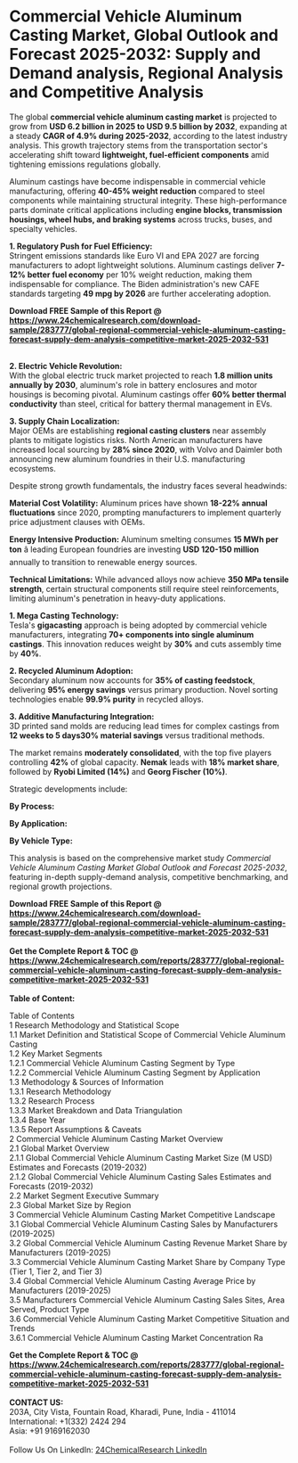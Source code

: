 <h1>Commercial Vehicle Aluminum Casting Market, Global Outlook and Forecast 2025-2032: Supply and Demand analysis, Regional Analysis and Competitive Analysis</h1><p>The global <strong>commercial vehicle aluminum casting market</strong> is projected to grow from <strong>USD 6.2 billion in 2025 to USD 9.5 billion by 2032</strong>, expanding at a steady <strong>CAGR of 4.9% during 2025-2032</strong>, according to the latest industry analysis. This growth trajectory stems from the transportation sector's accelerating shift toward <strong>lightweight, fuel-efficient components</strong> amid tightening emissions regulations globally.</p><p>Aluminum castings have become indispensable in commercial vehicle manufacturing, offering <strong>40-45% weight reduction</strong> compared to steel components while maintaining structural integrity. These high-performance parts dominate critical applications including <strong>engine blocks, transmission housings, wheel hubs, and braking systems</strong> across trucks, buses, and specialty vehicles.</p><p><strong>1. Regulatory Push for Fuel Efficiency:</strong><br>
Stringent emissions standards like Euro VI and EPA 2027 are forcing manufacturers to adopt lightweight solutions. Aluminum castings deliver <strong>7-12% better fuel economy</strong> per 10% weight reduction, making them indispensable for compliance. The Biden administration's new CAFE standards targeting <strong>49 mpg by 2026</strong> are further accelerating adoption.</p><div><b>Download FREE Sample of this Report @ 
            <a href="https://www.24chemicalresearch.com/download-sample/283777/global-regional-commercial-vehicle-aluminum-casting-forecast-supply-dem-analysis-competitive-market-2025-2032-531">
            https://www.24chemicalresearch.com/download-sample/283777/global-regional-commercial-vehicle-aluminum-casting-forecast-supply-dem-analysis-competitive-market-2025-2032-531</a></b></div><br><p><strong>2. Electric Vehicle Revolution:</strong><br>
With the global electric truck market projected to reach <strong>1.8 million units annually by 2030</strong>, aluminum's role in battery enclosures and motor housings is becoming pivotal. Aluminum castings offer <strong>60% better thermal conductivity</strong> than steel, critical for battery thermal management in EVs.</p><p><strong>3. Supply Chain Localization:</strong><br>
Major OEMs are establishing <strong>regional casting clusters</strong> near assembly plants to mitigate logistics risks. North American manufacturers have increased local sourcing by <strong>28% since 2020</strong>, with Volvo and Daimler both announcing new aluminum foundries in their U.S. manufacturing ecosystems.</p><p>Despite strong growth fundamentals, the industry faces several headwinds:</p><p><strong>Material Cost Volatility:</strong> Aluminum prices have shown <strong>18-22% annual fluctuations</strong> since 2020, prompting manufacturers to implement quarterly price adjustment clauses with OEMs.</p><p><strong>Energy Intensive Production:</strong> Aluminum smelting consumes <strong>15 MWh per ton</strong> â leading European foundries are investing <strong>USD 120-150 million</strong> annually to transition to renewable energy sources.</p><p><strong>Technical Limitations:</strong> While advanced alloys now achieve <strong>350 MPa tensile strength</strong>, certain structural components still require steel reinforcements, limiting aluminum's penetration in heavy-duty applications.</p><p><strong>1. Mega Casting Technology:</strong><br>
Tesla's <strong>gigacasting</strong> approach is being adopted by commercial vehicle manufacturers, integrating <strong>70+ components into single aluminum castings</strong>. This innovation reduces weight by <strong>30%</strong> and cuts assembly time by <strong>40%</strong>.</p><p><strong>2. Recycled Aluminum Adoption:</strong><br>
Secondary aluminum now accounts for <strong>35% of casting feedstock</strong>, delivering <strong>95% energy savings</strong> versus primary production. Novel sorting technologies enable <strong>99.9% purity</strong> in recycled alloys.</p><p><strong>3. Additive Manufacturing Integration:</strong><br>
3D printed sand molds are reducing lead times for complex castings from <strong>12 weeks to 5 days30% material savings</strong> versus traditional methods.</p><p>The market remains <strong>moderately consolidated</strong>, with the top five players controlling <strong>42%</strong> of global capacity. <strong>Nemak</strong> leads with <strong>18% market share</strong>, followed by <strong>Ryobi Limited (14%)</strong> and <strong>Georg Fischer (10%)</strong>.</p><p>Strategic developments include:</p><p><strong>By Process:</strong></p><p><strong>By Application:</strong></p><p><strong>By Vehicle Type:</strong></p><p>This analysis is based on the comprehensive market study <em>Commercial Vehicle Aluminum Casting Market Global Outlook and Forecast 2025-2032</em>, featuring in-depth supply-demand analysis, competitive benchmarking, and regional growth projections.</p><div><b>Download FREE Sample of this Report @ 
            <a href="https://www.24chemicalresearch.com/download-sample/283777/global-regional-commercial-vehicle-aluminum-casting-forecast-supply-dem-analysis-competitive-market-2025-2032-531">
            https://www.24chemicalresearch.com/download-sample/283777/global-regional-commercial-vehicle-aluminum-casting-forecast-supply-dem-analysis-competitive-market-2025-2032-531</a></b></div><br><div><b>Get the Complete Report & TOC @ 
            <a href="https://www.24chemicalresearch.com/reports/283777/global-regional-commercial-vehicle-aluminum-casting-forecast-supply-dem-analysis-competitive-market-2025-2032-531">
            https://www.24chemicalresearch.com/reports/283777/global-regional-commercial-vehicle-aluminum-casting-forecast-supply-dem-analysis-competitive-market-2025-2032-531</a></b></div><br>
            <b>Table of Content:</b><p>Table of Contents<br />
1 Research Methodology and Statistical Scope<br />
1.1 Market Definition and Statistical Scope of Commercial Vehicle Aluminum Casting<br />
1.2 Key Market Segments<br />
1.2.1 Commercial Vehicle Aluminum Casting Segment by Type<br />
1.2.2 Commercial Vehicle Aluminum Casting Segment by Application<br />
1.3 Methodology & Sources of Information<br />
1.3.1 Research Methodology<br />
1.3.2 Research Process<br />
1.3.3 Market Breakdown and Data Triangulation<br />
1.3.4 Base Year<br />
1.3.5 Report Assumptions & Caveats<br />
2 Commercial Vehicle Aluminum Casting Market Overview<br />
2.1 Global Market Overview<br />
2.1.1 Global Commercial Vehicle Aluminum Casting Market Size (M USD) Estimates and Forecasts (2019-2032)<br />
2.1.2 Global Commercial Vehicle Aluminum Casting Sales Estimates and Forecasts (2019-2032)<br />
2.2 Market Segment Executive Summary<br />
2.3 Global Market Size by Region<br />
3 Commercial Vehicle Aluminum Casting Market Competitive Landscape<br />
3.1 Global Commercial Vehicle Aluminum Casting Sales by Manufacturers (2019-2025)<br />
3.2 Global Commercial Vehicle Aluminum Casting Revenue Market Share by Manufacturers (2019-2025)<br />
3.3 Commercial Vehicle Aluminum Casting Market Share by Company Type (Tier 1, Tier 2, and Tier 3)<br />
3.4 Global Commercial Vehicle Aluminum Casting Average Price by Manufacturers (2019-2025)<br />
3.5 Manufacturers Commercial Vehicle Aluminum Casting Sales Sites, Area Served, Product Type<br />
3.6 Commercial Vehicle Aluminum Casting Market Competitive Situation and Trends<br />
3.6.1 Commercial Vehicle Aluminum Casting Market Concentration Ra</p><div><b>Get the Complete Report & TOC @ 
            <a href="https://www.24chemicalresearch.com/reports/283777/global-regional-commercial-vehicle-aluminum-casting-forecast-supply-dem-analysis-competitive-market-2025-2032-531">
            https://www.24chemicalresearch.com/reports/283777/global-regional-commercial-vehicle-aluminum-casting-forecast-supply-dem-analysis-competitive-market-2025-2032-531</a></b></div><br><b>CONTACT US:</b><br>
            203A, City Vista, Fountain Road, Kharadi, Pune, India - 411014<br>
            International: +1(332) 2424 294<br>
            Asia: +91 9169162030 <br><br>
            Follow Us On LinkedIn: <a href="https://www.linkedin.com/company/24chemicalresearch/">24ChemicalResearch LinkedIn</a>